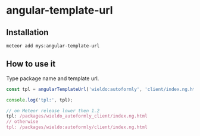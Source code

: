 angular-template-url
==========

## Installation

```
meteor add mys:angular-template-url
```

## How to use it
 
Type package name and template url.

```javascript
const tpl = angularTemplateUrl('wieldo:autoformly', 'client/index.ng.html')

console.log('tpl:', tpl);

// on Meteor release lower then 1.2
tpl: /packages/wieldo_autoformly_client/index.ng.html
// otherwise
tpl: /packages/wieldo:autoformly/client/index.ng.html

```